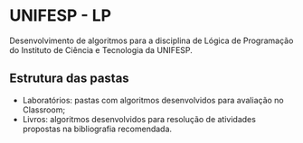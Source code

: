 # UNIFESP - LP
Desenvolvimento de algoritmos para a disciplina de Lógica de Programação do Instituto de Ciência e Tecnologia da UNIFESP.
## Estrutura das pastas
* Laboratórios: pastas com algoritmos desenvolvidos para avaliação no Classroom;
* Livros: algoritmos desenvolvidos para resolução de atividades propostas na bibliografia recomendada.
